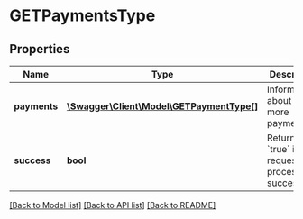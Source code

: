 # GETPaymentsType

## Properties
Name | Type | Description | Notes
------------ | ------------- | ------------- | -------------
**payments** | [**\Swagger\Client\Model\GETPaymentType[]**](GETPaymentType.md) | Information about one or more payments: | [optional] 
**success** | **bool** | Returns &#x60;true&#x60; if the request was processed successfully. | [optional] 

[[Back to Model list]](../README.md#documentation-for-models) [[Back to API list]](../README.md#documentation-for-api-endpoints) [[Back to README]](../README.md)


